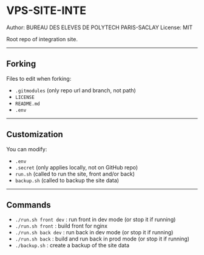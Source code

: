# VPS-SITE-INTE

Author: BUREAU DES ELEVES DE POLYTECH PARIS-SACLAY
License: MIT

Root repo of integration site.

---

## Forking

Files to edit when forking:
- `.gitmodules` (only repo url and branch, not path)
- `LICENSE`
- `README.md`
- `.env`

---

## Customization

You can modify:
- `.env`
- `.secret` (only applies locally, not on GitHub repo)
- `run.sh` (called to run the site, front and/or back)
- `backup.sh` (called to backup the site data)

---

## Commands
- `./run.sh front dev` : run front in dev mode (or stop it if running)
- `./run.sh front` : build front for nginx
- `./run.sh back dev` : run back in dev mode (or stop it if running)
- `./run.sh back` : build and run back in prod mode (or stop it if running)
- `./backup.sh` : create a backup of the site data

